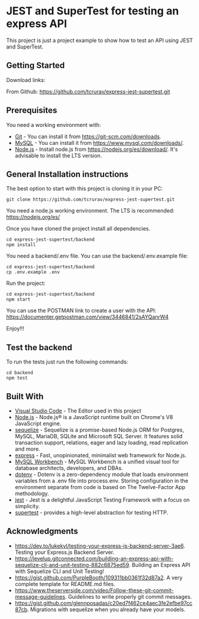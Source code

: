 # JEST and SuperTest for testing an express API

This project is just a project example to show how to test an API using JEST and SuperTest.

## Getting Started

Download links:

From Github: https://github.com/tcrurav/express-jest-supertest.git

## Prerequisites

You need a working environment with:
* [Git](https://git-scm.com) - You can install it from https://git-scm.com/downloads.
* [MySQL](https://www.mysql.com) - You can install it from https://www.mysql.com/downloads/.
* [Node.js](https://nodejs.org) - Install node.js from https://nodejs.org/es/download/. It's advisable to install the LTS version.

## General Installation instructions

The best option to start with this project is cloning it in your PC:

```
git clone https://github.com/tcrurav/express-jest-supertest.git
```

You need a node.js working environment. The LTS is recommended: https://nodejs.org/es/

Once you have cloned the project install all dependencies.

```
cd express-jest-supertest/backend
npm install
```

You need a backend/.env file. You can use the backend/.env.example file:

```
cd express-jest-supertest/backend
cp .env.example .env
```

Run the project:

```
cd express-jest-supertest/backend
npm start
```

You can use the POSTMAN link to create a user with the API: https://documenter.getpostman.com/view/3446841/2sAYQanrW4

Enjoy!!!

## Test the backend

To run the tests just run the following commands:

````
cd backend
npm test
````

## Built With

* [Visual Studio Code](https://code.visualstudio.com/) - The Editor used in this project
* [Node.js](https://nodejs.org/) - Node.js® is a JavaScript runtime built on Chrome's V8 JavaScript engine.
* [sequelize](https://sequelize.org/) - Sequelize is a promise-based Node.js ORM for Postgres, MySQL, MariaDB, SQLite and Microsoft SQL Server. It features solid transaction support, relations, eager and lazy loading, read replication and more.
* [express](https://expressjs.com/) - Fast, unopinionated, minimalist web framework for Node.js.
* [MySQL Workbench](https://www.mysql.com/products/workbench/) - MySQL Workbench is a unified visual tool for database architects, developers, and DBAs.
* [dotenv](https://www.npmjs.com/package/dotenv) - Dotenv is a zero-dependency module that loads environment variables from a .env file into process.env. Storing configuration in the environment separate from code is based on The Twelve-Factor App methodology.
* [jest](https://jestjs.io/) - Jest is a delightful JavaScript Testing Framework with a focus on simplicity.
* [supertest](https://github.com/ladjs/supertest) - provides a high-level abstraction for testing HTTP.

## Acknowledgments

* https://dev.to/lukekyl/testing-your-express-js-backend-server-3ae6. Testing your Express.js Backend Server.
* https://levelup.gitconnected.com/building-an-express-api-with-sequelize-cli-and-unit-testing-882c6875ed59. Building an Express API with Sequelize CLI and Unit Testing!
* https://gist.github.com/PurpleBooth/109311bb0361f32d87a2. A very complete template for README.md files.
* https://www.theserverside.com/video/Follow-these-git-commit-message-guidelines. Guidelines to write properly git commit messages.
* https://gist.github.com/glennposadas/c20ed7f462ce4aec3fe2efbe97cc87cb. Migrations with sequelize when you already have your models.